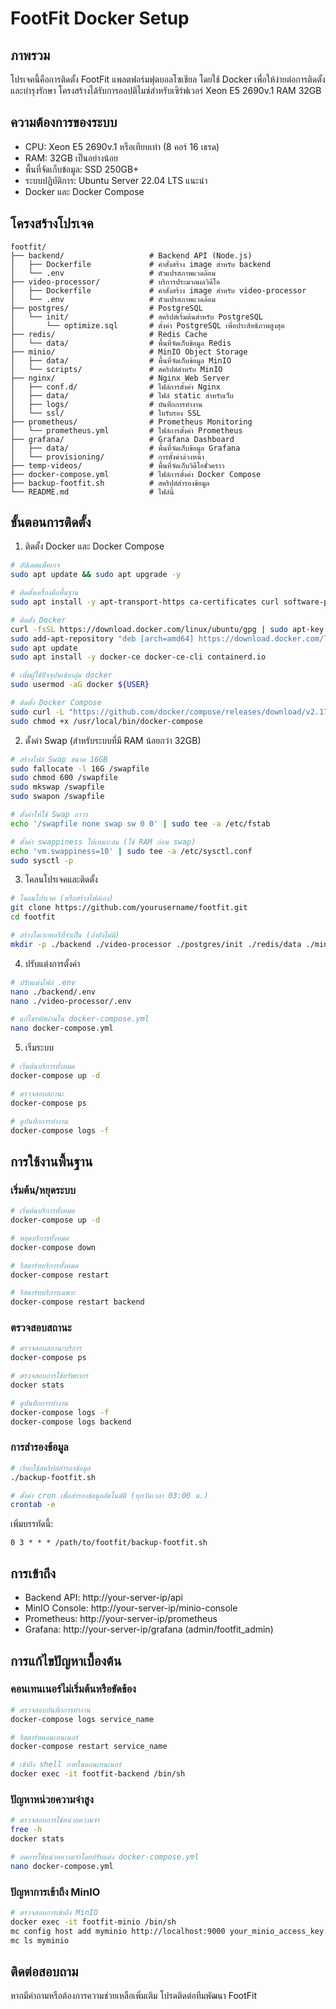 # FootFit Docker Setup

## ภาพรวม

โปรเจคนี้คือการติดตั้ง FootFit แพลตฟอร์มฟุตบอลโซเชียล โดยใช้ Docker เพื่อให้ง่ายต่อการติดตั้งและบำรุงรักษา โครงสร้างได้รับการออปติไมซ์สำหรับเซิร์ฟเวอร์ Xeon E5 2690v.1 RAM 32GB

## ความต้องการของระบบ

- CPU: Xeon E5 2690v.1 หรือเทียบเท่า (8 คอร์ 16 เธรด)
- RAM: 32GB เป็นอย่างน้อย
- พื้นที่จัดเก็บข้อมูล: SSD 250GB+
- ระบบปฏิบัติการ: Ubuntu Server 22.04 LTS แนะนำ
- Docker และ Docker Compose

## โครงสร้างโปรเจค

```
footfit/
├── backend/                   # Backend API (Node.js)
│   ├── Dockerfile             # คำสั่งสร้าง image สำหรับ backend
│   └── .env                   # ตัวแปรสภาพแวดล้อม
├── video-processor/           # บริการประมวลผลวิดีโอ
│   ├── Dockerfile             # คำสั่งสร้าง image สำหรับ video-processor
│   └── .env                   # ตัวแปรสภาพแวดล้อม
├── postgres/                  # PostgreSQL
│   └── init/                  # สคริปต์เริ่มต้นสำหรับ PostgreSQL
│       └── optimize.sql       # ตั้งค่า PostgreSQL เพื่อประสิทธิภาพสูงสุด
├── redis/                     # Redis Cache
│   └── data/                  # พื้นที่จัดเก็บข้อมูล Redis
├── minio/                     # MinIO Object Storage
│   ├── data/                  # พื้นที่จัดเก็บข้อมูล MinIO
│   └── scripts/               # สคริปต์สำหรับ MinIO
├── nginx/                     # Nginx Web Server
│   ├── conf.d/                # ไฟล์การตั้งค่า Nginx
│   ├── data/                  # ไฟล์ static สำหรับเว็บ
│   ├── logs/                  # บันทึกการทำงาน
│   └── ssl/                   # ใบรับรอง SSL
├── prometheus/                # Prometheus Monitoring
│   └── prometheus.yml         # ไฟล์การตั้งค่า Prometheus
├── grafana/                   # Grafana Dashboard
│   ├── data/                  # พื้นที่จัดเก็บข้อมูล Grafana
│   └── provisioning/          # การตั้งค่าล่วงหน้า
├── temp-videos/               # พื้นที่จัดเก็บวิดีโอชั่วคราว
├── docker-compose.yml         # ไฟล์การตั้งค่า Docker Compose
├── backup-footfit.sh          # สคริปต์สำรองข้อมูล
└── README.md                  # ไฟล์นี้
```

## ขั้นตอนการติดตั้ง

1. ติดตั้ง Docker และ Docker Compose

```bash
# อัปเดตแพ็คเกจ
sudo apt update && sudo apt upgrade -y

# ติดตั้งเครื่องมือพื้นฐาน
sudo apt install -y apt-transport-https ca-certificates curl software-properties-common git htop net-tools

# ติดตั้ง Docker
curl -fsSL https://download.docker.com/linux/ubuntu/gpg | sudo apt-key add -
sudo add-apt-repository "deb [arch=amd64] https://download.docker.com/linux/ubuntu $(lsb_release -cs) stable"
sudo apt update
sudo apt install -y docker-ce docker-ce-cli containerd.io

# เพิ่มผู้ใช้ปัจจุบันเข้ากลุ่ม docker
sudo usermod -aG docker ${USER}

# ติดตั้ง Docker Compose
sudo curl -L "https://github.com/docker/compose/releases/download/v2.17.2/docker-compose-$(uname -s)-$(uname -m)" -o /usr/local/bin/docker-compose
sudo chmod +x /usr/local/bin/docker-compose
```

2. ตั้งค่า Swap (สำหรับระบบที่มี RAM น้อยกว่า 32GB)

```bash
# สร้างไฟล์ Swap ขนาด 16GB
sudo fallocate -l 16G /swapfile
sudo chmod 600 /swapfile
sudo mkswap /swapfile
sudo swapon /swapfile

# ตั้งค่าให้ใช้ Swap ถาวร
echo '/swapfile none swap sw 0 0' | sudo tee -a /etc/fstab

# ตั้งค่า swappiness ให้เหมาะสม (ใช้ RAM ก่อน swap)
echo 'vm.swappiness=10' | sudo tee -a /etc/sysctl.conf
sudo sysctl -p
```

3. โคลนโปรเจคและติดตั้ง

```bash
# โคลนโปรเจค (หรือสร้างไฟล์เอง)
git clone https://github.com/yourusername/footfit.git
cd footfit

# สร้างไดเรกทอรีที่จำเป็น (ถ้ายังไม่มี)
mkdir -p ./backend ./video-processor ./postgres/init ./redis/data ./minio/{data,scripts} ./nginx/{conf.d,data,logs,ssl} ./prometheus ./grafana/{data,provisioning} ./temp-videos
```

4. ปรับแต่งการตั้งค่า

```bash
# ปรับแต่งไฟล์ .env
nano ./backend/.env
nano ./video-processor/.env

# แก้ไขรหัสผ่านใน docker-compose.yml
nano docker-compose.yml
```

5. เริ่มระบบ

```bash
# เริ่มต้นบริการทั้งหมด
docker-compose up -d

# ตรวจสอบสถานะ
docker-compose ps

# ดูบันทึกการทำงาน
docker-compose logs -f
```

## การใช้งานพื้นฐาน

### เริ่มต้น/หยุดระบบ

```bash
# เริ่มต้นบริการทั้งหมด
docker-compose up -d

# หยุดบริการทั้งหมด
docker-compose down

# รีสตาร์ทบริการทั้งหมด
docker-compose restart

# รีสตาร์ทบริการเฉพาะ
docker-compose restart backend
```

### ตรวจสอบสถานะ

```bash
# ตรวจสอบสถานะบริการ
docker-compose ps

# ตรวจสอบการใช้ทรัพยากร
docker stats

# ดูบันทึกการทำงาน
docker-compose logs -f
docker-compose logs backend
```

### การสำรองข้อมูล

```bash
# เรียกใช้สคริปต์สำรองข้อมูล
./backup-footfit.sh

# ตั้งค่า cron เพื่อสำรองข้อมูลอัตโนมัติ (ทุกวันเวลา 03:00 น.)
crontab -e
```

เพิ่มบรรทัดนี้:
```
0 3 * * * /path/to/footfit/backup-footfit.sh
```

## การเข้าถึง

- Backend API: http://your-server-ip/api
- MinIO Console: http://your-server-ip/minio-console
- Prometheus: http://your-server-ip/prometheus
- Grafana: http://your-server-ip/grafana (admin/footfit_admin)

## การแก้ไขปัญหาเบื้องต้น

### คอนเทนเนอร์ไม่เริ่มต้นหรือขัดข้อง

```bash
# ตรวจสอบบันทึกการทำงาน
docker-compose logs service_name

# รีสตาร์ทคอนเทนเนอร์
docker-compose restart service_name

# เข้าถึง shell ภายในคอนเทนเนอร์
docker exec -it footfit-backend /bin/sh
```

### ปัญหาหน่วยความจำสูง

```bash
# ตรวจสอบการใช้หน่วยความจำ
free -h
docker stats

# ลดการใช้หน่วยความจำโดยปรับแต่ง docker-compose.yml
nano docker-compose.yml
```

### ปัญหาการเข้าถึง MinIO

```bash
# ตรวจสอบการเข้าถึง MinIO
docker exec -it footfit-minio /bin/sh
mc config host add myminio http://localhost:9000 your_minio_access_key your_minio_secret_key
mc ls myminio
```

## ติดต่อสอบถาม

หากมีคำถามหรือต้องการความช่วยเหลือเพิ่มเติม โปรดติดต่อทีมพัฒนา FootFit 